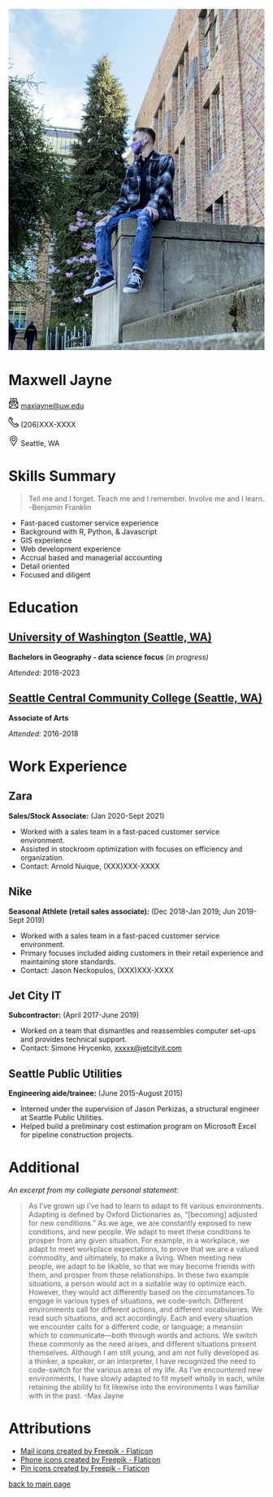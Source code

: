 ![Image of Max Jayne](MEimg.jpg)

# Maxwell Jayne

![email icon](icons/mail.png)
maxjayne@uw.edu

![phone icon](icons/phone.png)
(206)XXX-XXXX

![location icon](icons/location.png)
Seattle, WA

# Skills Summary

>Tell me and I forget. Teach me and I remember. Involve me and I learn.
>-Benjamin Franklin
 
* Fast-paced customer service experience
* Background with R, Python, & Javascript
* GIS experience
* Web development experience
* Accrual based and managerial accounting
* Detail oriented
* Focused and diligent 


# Education

## [University of Washington (Seattle, WA)](http://www.washington.edu/)

**Bachelors in Geography - data science focus** *(in progress)*

*Attended:* 2018-2023

## [Seattle Central Community College (Seattle, WA)](https://seattlecentral.edu/)

**Associate of Arts**

*Attended:* 2016-2018

# Work Experience

## Zara
**Sales/Stock Associate:** (Jan 2020-Sept 2021)

* Worked with a sales team in a fast-paced customer service environment.
* Assisted in stockroom optimization with focuses on efficiency and organization.
* Contact: Arnold Nuique, (XXX)XXX-XXXX

## Nike
**Seasonal Athlete (retail sales associate):** (Dec 2018-Jan 2019; Jun 2019-Sept 2019)

* Worked with a sales team in a fast-paced customer service environment.
* Primary focuses included aiding customers in their retail experience and maintaining store standards. 
* Contact: Jason Neckopulos, (XXX)XXX-XXXX

## Jet City IT
**Subcontractor:** (April 2017-June 2019)

* Worked on a team that dismantles and reassembles computer set-ups and provides technical support.
* Contact: Simone Hrycenko, xxxxx@jetcityit.com

## Seattle Public Utilities
**Engineering aide/trainee:** (June 2015-August 2015)

* Interned under the supervision of Jason Perkizas, a structural engineer at Seattle Public Utilities.
* Helped build a preliminary cost estimation program on Microsoft Excel for pipeline construction projects.

# Additional

*An excerpt from my collegiate personal statement:*

>As I’ve grown up I’ve had to learn to adapt to fit various environments. Adapting is defined by Oxford Dictionaries as, “[becoming] adjusted for new conditions.” As we age, we are constantly exposed to new conditions, and new people. We adapt to meet these conditions to prosper from any given situation. For example, in a workplace, we adapt to meet workplace expectations, to prove that we are a valued commodity, and ultimately, to make a living. When meeting new people, we adapt to be likable, so that we may become friends with them, and prosper from those relationships. In these two example situations, a person would act in a suitable way to optimize each. However, they would act differently based on the circumstances.To engage in various types of situations, we code-switch. Different environments call for different actions, and different vocabularies. We read such situations, and act accordingly. Each and every situation we encounter calls for a different code, or language; a meansiin which to communicate—both through words and actions. We switch these commonly as the need arises, and different situations present themselves. Although I am still young, and am not fully developed as a thinker, a speaker, or an interpreter, I have recognized the need to code-switch for the various areas of my life. As I’ve encountered new environments, I have slowly adapted to fit myself wholly in each, while retaining the ability to fit likewise into the environments I was familiar with in the past. 
>-Max Jayne

# Attributions

* <a href="https://www.flaticon.com/free-icons/mail" title="mail icons">Mail icons created by Freepik - Flaticon</a>
* <a href="https://www.flaticon.com/free-icons/phone" title="phone icons">Phone icons created by Freepik - Flaticon</a>
* <a href="https://www.flaticon.com/free-icons/pin" title="pin icons">Pin icons created by Freepik - Flaticon</a>

[back to main page](https://maxjayne-1860279.github.io)
